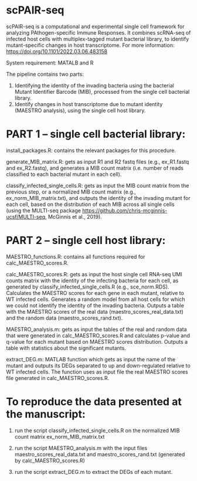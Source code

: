 # scPAIR-seq
scPAIR-seq is a computational and experimental single cell framework for analyzing PAthogen-specific Immune Responses. It combines scRNA-seq of infected host cells with multiplex-tagged mutant bacterial library, to identify mutant-specific changes in host transcriptome.  For more information: https://doi.org/10.1101/2022.03.06.483158

System requirement: MATALB and R

The pipeline contains two parts: 
1) Identifying the identity of the invading bacteria using the bacterial Mutant Identifier Barcode (MIB), processed from the single cell bacterial library.
2) Identify changes in host transcriptome due to mutant identity (MAESTRO analysis), using the single cell host library.


# PART 1 – single cell bacterial library:

install_packages.R: contains the relevant packages for this procedure.

generate_MIB_matrix.R: gets as input R1 and R2 fastq files (e.g., ex_R1.fastq and ex_R2.fastq), and generates a MIB count matrix (i.e. number of reads classified to each bacterial mutant in each cell).

classify_infected_single_cells.R: gets as input the MIB count matrix from the previous step, or a normalized MIB count matrix (e.g., ex_norm_MIB_matrix.txt), and outputs the identity of the invading mutant for each cell, based on the distribution of each MIB across all single cells (using the MULTI-seq package https://github.com/chris-mcginnis-ucsf/MULTI-seq, McGinnis et al., 2019).

# PART 2 – single cell host library:

MAESTRO_functions.R: contains all functions required for calc_MAESTRO_scores.R.

calc_MAESTRO_scores.R: gets as input the host single cell RNA-seq UMI counts matrix with the identity of the infecting bacteria for each cell, as generated by classify_infected_single_cells.R (e.g., sce_norm.RDS). Calculates the MAESTRO scores for each gene in each mutant, relative to WT infected cells. Generates a random model from all host cells for which we could not identify the identity of the invading bacteria. Outputs a table with the MAESTRO scores of the real data (maestro_scores_real_data.txt) and the random data (maestro_scores_rand.txt).

MAESTRO_analysis.m: gets as input the tables of the real and random data that were generated in calc_MAESTRO_scores.R and calculates p-value and q-value for each mutant based on MAESTRO scores distribution. Outputs a table with statistics about the significant mutants.

extract_DEG.m: MATLAB function which gets as input the name of the mutant and outputs its DEGs separated to up and down-regulated relative to WT infected cells. The function uses as input file the real MAESTRO scores file generated in calc_MAESTRO_scores.R.


# To reproduce the data presented at the manuscript:

1) run the script classify_infected_single_cells.R on the normalized MIB count matrix ex_norm_MIB_matrix.txt

2) run the script MAESTRO_analysis.m with the input files maestro_scores_real_data.txt and maestro_scores_rand.txt (generated by calc_MAESTRO_scores.R)

3) run the script extract_DEG.m to extract the DEGs of each mutant.

